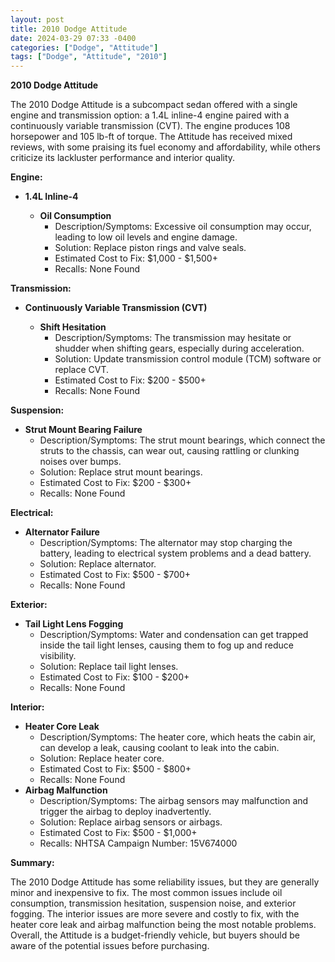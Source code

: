 ```yaml
---
layout: post
title: 2010 Dodge Attitude
date: 2024-03-29 07:33 -0400
categories: ["Dodge", "Attitude"]
tags: ["Dodge", "Attitude", "2010"]
---
```

**2010 Dodge Attitude**

The 2010 Dodge Attitude is a subcompact sedan offered with a single engine and transmission option: a 1.4L inline-4 engine paired with a continuously variable transmission (CVT). The engine produces 108 horsepower and 105 lb-ft of torque. The Attitude has received mixed reviews, with some praising its fuel economy and affordability, while others criticize its lackluster performance and interior quality.

**Engine:**

* **1.4L Inline-4**

  * **Oil Consumption**
    * Description/Symptoms: Excessive oil consumption may occur, leading to low oil levels and engine damage.
    * Solution: Replace piston rings and valve seals.
    * Estimated Cost to Fix: $1,000 - $1,500+
    * Recalls: None Found

**Transmission:**

* **Continuously Variable Transmission (CVT)**

  * **Shift Hesitation**
    * Description/Symptoms: The transmission may hesitate or shudder when shifting gears, especially during acceleration.
    * Solution: Update transmission control module (TCM) software or replace CVT.
    * Estimated Cost to Fix: $200 - $500+
    * Recalls: None Found

**Suspension:**

* **Strut Mount Bearing Failure**
    * Description/Symptoms: The strut mount bearings, which connect the struts to the chassis, can wear out, causing rattling or clunking noises over bumps.
    * Solution: Replace strut mount bearings.
    * Estimated Cost to Fix: $200 - $300+
    * Recalls: None Found

**Electrical:**

* **Alternator Failure**
    * Description/Symptoms: The alternator may stop charging the battery, leading to electrical system problems and a dead battery.
    * Solution: Replace alternator.
    * Estimated Cost to Fix: $500 - $700+
    * Recalls: None Found

**Exterior:**

* **Tail Light Lens Fogging**
    * Description/Symptoms: Water and condensation can get trapped inside the tail light lenses, causing them to fog up and reduce visibility.
    * Solution: Replace tail light lenses.
    * Estimated Cost to Fix: $100 - $200+
    * Recalls: None Found

**Interior:**

* **Heater Core Leak**
    * Description/Symptoms: The heater core, which heats the cabin air, can develop a leak, causing coolant to leak into the cabin.
    * Solution: Replace heater core.
    * Estimated Cost to Fix: $500 - $800+
    * Recalls: None Found
* **Airbag Malfunction**
    * Description/Symptoms: The airbag sensors may malfunction and trigger the airbag to deploy inadvertently.
    * Solution: Replace airbag sensors or airbags.
    * Estimated Cost to Fix: $500 - $1,000+
    * Recalls: NHTSA Campaign Number: 15V674000

**Summary:**

The 2010 Dodge Attitude has some reliability issues, but they are generally minor and inexpensive to fix. The most common issues include oil consumption, transmission hesitation, suspension noise, and exterior fogging. The interior issues are more severe and costly to fix, with the heater core leak and airbag malfunction being the most notable problems. Overall, the Attitude is a budget-friendly vehicle, but buyers should be aware of the potential issues before purchasing.
